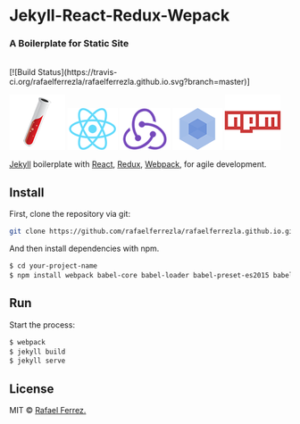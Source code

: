 # Jekyll-React-Redux-Wepack

### A Boilerplate for Static Site

<br/>
[![Build Status](https://travis-ci.org/rafaelferrezla/rafaelferrezla.github.io.svg?branch=master)]

[![Jekyllrb](/assets/img/jekyll.png)](https://jekyllrb.com/)
[![React](/assets/img/react-padded-90.png)](https://facebook.github.io/react/)
[![Redux](/assets/img/redux-padded-90.png)](https://redux.js.org/)
[![Webpack](/assets/img/webpack-padded-90.png)](https://webpack.github.io/)
[![Npm](/assets/img/npm.png)](https://www.npmjs.com/)

[Jekyll](https://jekyllrb.com/) boilerplate with [React](https://facebook.github.io/react/), [Redux](https://github.com/reactjs/redux), [Webpack](http://webpack.github.io/docs/), for agile development.


## Install

First, clone the repository via git:

```bash
git clone https://github.com/rafaelferrezla/rafaelferrezla.github.io.git your-project-name
```

And then install dependencies with npm.

```bash
$ cd your-project-name
$ npm install webpack babel-core babel-loader babel-preset-es2015 babel-preset-react react redux react-redux react-addons-update react-dom --save-dev
```

## Run

Start the process:

```bash
$ webpack
$ jekyll build
$ jekyll serve
```


## License
MIT © [Rafael Ferrez.](https://github.com/rafaelferrezla)

